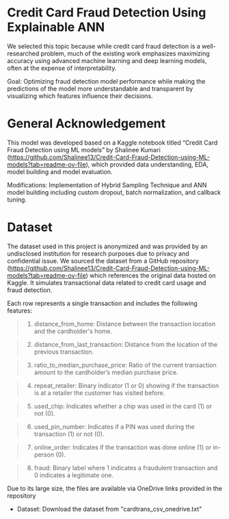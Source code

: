 # Credit Card Fraud Detection Using Explainable ANN
We selected this topic because while credit card fraud detection is a well-researched problem, much of the existing work emphasizes maximizing accuracy using advanced machine learning and deep learning models, often at the expense of interpretability. 

Goal: Optimizing fraud detection model performance while making the predictions of the model more understandable and transparent by visualizing which features influence their decisions.

# General Acknowledgement
This model was developed based on a Kaggle notebook titled “Credit Card Fraud Detection using ML models” by Shalinee Kumari (https://github.com/Shalinee13/Credit-Card-Fraud-Detection-using-ML-models?tab=readme-ov-file), which provided data understanding, EDA, model building and model evaluation.

Modifications: Implementation of Hybrid Sampling Technique and ANN model building including custom dropout, batch normalization, and callback tuning. 

# Dataset 
The dataset used in this project is anonymized and was provided by an undisclosed institution for research purposes due to privacy and confidential issue. We sourced the dataset from a GitHub repository (https://github.com/Shalinee13/Credit-Card-Fraud-Detection-using-ML-models?tab=readme-ov-file) which references the original data hosted on Kaggle. It simulates transactional data related to credit card usage and fraud detection. 

Each row represents a single transaction and includes the following features:

> 1) distance_from_home: Distance between the transaction location and the cardholder's home.

> 2) distance_from_last_transaction: Distance from the location of the previous transaction.

> 3) ratio_to_median_purchase_price: Ratio of the current transaction amount to the cardholder’s median purchase price.

> 4) repeat_retailer: Binary indicator (1 or 0) showing if the transaction is at a retailer the customer has visited before.

> 5) used_chip: Indicates whether a chip was used in the card (1) or not (0).

> 6) used_pin_number: Indicates if a PIN was used during the transaction (1) or not (0).

> 7) online_order: Indicates if the transaction was done online (1) or in-person (0).

> 8) fraud: Binary label where 1 indicates a fraudulent transaction and 0 indicates a legitimate one.

Due to its large size, the files are available via OneDrive links provided in the repository 
* Dataset: Download the dataset from "cardtrans_csv_onedrive.txt" 


